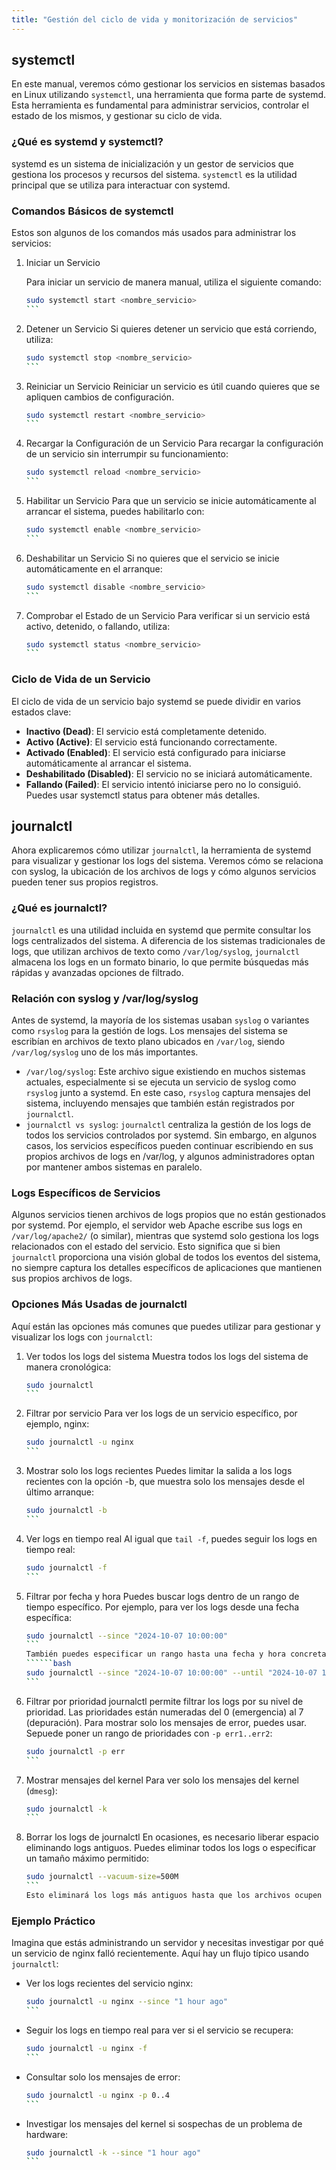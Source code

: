 ```yaml
---
title: "Gestión del ciclo de vida y monitorización de servicios"
---
```


## systemctl

En este manual, veremos cómo gestionar los servicios en sistemas basados en Linux utilizando `systemctl`, una herramienta que forma parte de systemd. Esta herramienta es fundamental para administrar servicios, controlar el estado de los mismos, y gestionar su ciclo de vida.

### ¿Qué es systemd y systemctl?

systemd es un sistema de inicialización y un gestor de servicios que gestiona los procesos y recursos del sistema. `systemctl` es la utilidad principal que se utiliza para interactuar con systemd.

### Comandos Básicos de systemctl

Estos son algunos de los comandos más usados para administrar los servicios:

1. Iniciar un Servicio
    
    Para iniciar un servicio de manera manual, utiliza el siguiente comando:
    ``````bash
    sudo systemctl start <nombre_servicio>
    ```
2. Detener un Servicio
    Si quieres detener un servicio que está corriendo, utiliza:

    ``````bash
    sudo systemctl stop <nombre_servicio>
    ```

3. Reiniciar un Servicio
    Reiniciar un servicio es útil cuando quieres que se apliquen cambios de configuración.

    ``````bash
    sudo systemctl restart <nombre_servicio>
    ```
4. Recargar la Configuración de un Servicio
    Para recargar la configuración de un servicio sin interrumpir su funcionamiento:

    ``````bash
    sudo systemctl reload <nombre_servicio>
    ```

5. Habilitar un Servicio
    Para que un servicio se inicie automáticamente al arrancar el sistema, puedes habilitarlo con:

    ``````bash
    sudo systemctl enable <nombre_servicio>
    ```

6. Deshabilitar un Servicio
    Si no quieres que el servicio se inicie automáticamente en el arranque:

    ``````bash
    sudo systemctl disable <nombre_servicio>
    ```

7. Comprobar el Estado de un Servicio
    Para verificar si un servicio está activo, detenido, o fallando, utiliza:

    ``````bash
    sudo systemctl status <nombre_servicio>
    ```

### Ciclo de Vida de un Servicio

El ciclo de vida de un servicio bajo systemd se puede dividir en varios estados clave:

* **Inactivo (Dead)**: El servicio está completamente detenido.
* **Activo (Active)**: El servicio está funcionando correctamente.
* **Activado (Enabled)**: El servicio está configurado para iniciarse automáticamente al arrancar el sistema.
* **Deshabilitado (Disabled)**: El servicio no se iniciará automáticamente.
* **Fallando (Failed)**: El servicio intentó iniciarse pero no lo consiguió. Puedes usar systemctl status para obtener más detalles.

## journalctl

Ahora explicaremos cómo utilizar `journalctl`, la herramienta de systemd para visualizar y gestionar los logs del sistema. Veremos cómo se relaciona con syslog, la ubicación de los archivos de logs y cómo algunos servicios pueden tener sus propios registros.

### ¿Qué es journalctl?

`journalctl` es una utilidad incluida en systemd que permite consultar los logs centralizados del sistema. A diferencia de los sistemas tradicionales de logs, que utilizan archivos de texto como `/var/log/syslog`, `journalctl` almacena los logs en un formato binario, lo que permite búsquedas más rápidas y avanzadas opciones de filtrado.

### Relación con syslog y /var/log/syslog

Antes de systemd, la mayoría de los sistemas usaban `syslog` o variantes como `rsyslog` para la gestión de logs. Los mensajes del sistema se escribían en archivos de texto plano ubicados en `/var/log`, siendo `/var/log/syslog` uno de los más importantes.

* `/var/log/syslog`: Este archivo sigue existiendo en muchos sistemas actuales, especialmente si se ejecuta un servicio de syslog como `rsyslog` junto a systemd. En este caso, `rsyslog` captura mensajes del sistema, incluyendo mensajes que también están registrados por `journalctl`.
* `journalctl vs syslog`: `journalctl` centraliza la gestión de los logs de todos los servicios controlados por systemd. Sin embargo, en algunos casos, los servicios específicos pueden continuar escribiendo en sus propios archivos de logs en /var/log, y algunos administradores optan por mantener ambos sistemas en paralelo.

### Logs Específicos de Servicios

Algunos servicios tienen archivos de logs propios que no están gestionados por systemd. Por ejemplo, el servidor web Apache escribe sus logs en `/var/log/apache2/` (o similar), mientras que systemd solo gestiona los logs relacionados con el estado del servicio. Esto significa que si bien `journalctl` proporciona una visión global de todos los eventos del sistema, no siempre captura los detalles específicos de aplicaciones que mantienen sus propios archivos de logs.

### Opciones Más Usadas de journalctl

Aquí están las opciones más comunes que puedes utilizar para gestionar y visualizar los logs con `journalctl`:

1. Ver todos los logs del sistema
    Muestra todos los logs del sistema de manera cronológica:

    ``````bash
    sudo journalctl
    ```

2. Filtrar por servicio
    Para ver los logs de un servicio específico, por ejemplo, nginx:

    ``````bash
    sudo journalctl -u nginx
    ```

3. Mostrar solo los logs recientes
    Puedes limitar la salida a los logs recientes con la opción -b, que muestra solo los mensajes desde el último arranque:
    ``````bash
    sudo journalctl -b
    ```

4. Ver logs en tiempo real
    Al igual que `tail -f`, puedes seguir los logs en tiempo real:

    ``````bash
    sudo journalctl -f
    ```

5. Filtrar por fecha y hora
    Puedes buscar logs dentro de un rango de tiempo específico. Por ejemplo, para ver los logs desde una fecha específica:
    ``````bash
    sudo journalctl --since "2024-10-07 10:00:00"
    ```
    También puedes especificar un rango hasta una fecha y hora concreta:
    ``````bash
    sudo journalctl --since "2024-10-07 10:00:00" --until "2024-10-07 12:00:00"
    ```

6. Filtrar por prioridad
    journalctl permite filtrar los logs por su nivel de prioridad. Las prioridades están numeradas del 0 (emergencia) al 7 (depuración). Para mostrar solo los mensajes de error, puedes usar. Sepuede poner un rango de prioridades con `-p err1..err2`:

    ``````bash
    sudo journalctl -p err
    ```

7. Mostrar mensajes del kernel
    Para ver solo los mensajes del kernel (`dmesg`):
    ``````bash
    sudo journalctl -k
    ```

8. Borrar los logs de journalctl
    En ocasiones, es necesario liberar espacio eliminando logs antiguos. Puedes eliminar todos los logs o especificar un tamaño máximo permitido:
    ``````bash
    sudo journalctl --vacuum-size=500M
    ```
    Esto eliminará los logs más antiguos hasta que los archivos ocupen menos de 500 MB.

### Ejemplo Práctico

Imagina que estás administrando un servidor y necesitas investigar por qué un servicio de nginx falló recientemente. Aquí hay un flujo típico usando `journalctl`:

* Ver los logs recientes del servicio nginx:

    ``````bash
    sudo journalctl -u nginx --since "1 hour ago"
    ```

* Seguir los logs en tiempo real para ver si el servicio se recupera:

    ``````bash
    sudo journalctl -u nginx -f
    ```

* Consultar solo los mensajes de error:

    ``````bash
    sudo journalctl -u nginx -p 0..4
    ```

* Investigar los mensajes del kernel si sospechas de un problema de hardware:

    ``````bash
    sudo journalctl -k --since "1 hour ago"
    ```